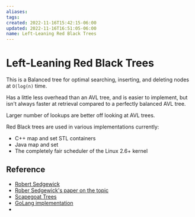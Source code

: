 ```yaml
---
aliases: 
tags: 
created: 2022-11-16T15:42:15-06:00
updated: 2022-11-16T16:51:05-06:00
name: Left-Leaning Red Black Trees
---
```




# Left-Leaning Red Black Trees

This is a Balanced tree for optimal searching, inserting, and deleting nodes at `O(log(n)` time.

Has a little less overhead than an AVL tree, and is easier to implement, but isn't always faster at retrieval compared to a perfectly balanced AVL tree.

Larger number of lookups are better off looking at AVL trees.

Red Black trees are used in various implementations currently:
- C++ map and set STL containers
- Java map and set
- The completely fair scheduler of the Linux 2.6+ kernel

## Reference
- [Robert Sedgewick](https://sedgewick.io/)
- [Rober Sedgewick's paper on the topic](https://sedgewick.io/wp-content/themes/sedgewick/papers/2008LLRB.pdf)
- [Scapegoat Trees](https://en.wikipedia.org/wiki/Scapegoat_tree)
- [GoLang implementation](https://pkg.go.dev/github.com/coredns/coredns/plugin/file/tree)
- 
